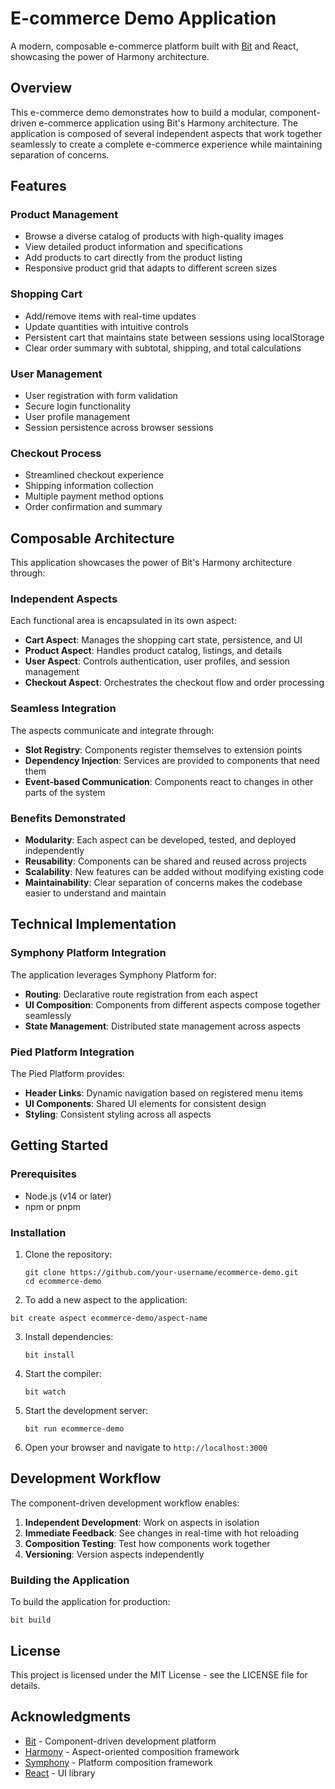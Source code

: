 # E-commerce Demo Application

A modern, composable e-commerce platform built with [Bit](https://bit.dev) and React, showcasing the power of Harmony architecture.

## Overview

This e-commerce demo demonstrates how to build a modular, component-driven e-commerce application using Bit's Harmony architecture. The application is composed of several independent aspects that work together seamlessly to create a complete e-commerce experience while maintaining separation of concerns.

## Features

### Product Management
- Browse a diverse catalog of products with high-quality images
- View detailed product information and specifications
- Add products to cart directly from the product listing
- Responsive product grid that adapts to different screen sizes

### Shopping Cart
- Add/remove items with real-time updates
- Update quantities with intuitive controls
- Persistent cart that maintains state between sessions using localStorage
- Clear order summary with subtotal, shipping, and total calculations

### User Management
- User registration with form validation
- Secure login functionality
- User profile management
- Session persistence across browser sessions

### Checkout Process
- Streamlined checkout experience
- Shipping information collection
- Multiple payment method options
- Order confirmation and summary

## Composable Architecture

This application showcases the power of Bit's Harmony architecture through:

### Independent Aspects

Each functional area is encapsulated in its own aspect:

- **Cart Aspect**: Manages the shopping cart state, persistence, and UI
- **Product Aspect**: Handles product catalog, listings, and details
- **User Aspect**: Controls authentication, user profiles, and session management
- **Checkout Aspect**: Orchestrates the checkout flow and order processing

### Seamless Integration

The aspects communicate and integrate through:

- **Slot Registry**: Components register themselves to extension points
- **Dependency Injection**: Services are provided to components that need them
- **Event-based Communication**: Components react to changes in other parts of the system

### Benefits Demonstrated

- **Modularity**: Each aspect can be developed, tested, and deployed independently
- **Reusability**: Components can be shared and reused across projects
- **Scalability**: New features can be added without modifying existing code
- **Maintainability**: Clear separation of concerns makes the codebase easier to understand and maintain

## Technical Implementation

### Symphony Platform Integration

The application leverages Symphony Platform for:

- **Routing**: Declarative route registration from each aspect
- **UI Composition**: Components from different aspects compose together seamlessly
- **State Management**: Distributed state management across aspects

### Pied Platform Integration

The Pied Platform provides:

- **Header Links**: Dynamic navigation based on registered menu items
- **UI Components**: Shared UI elements for consistent design
- **Styling**: Consistent styling across all aspects

## Getting Started

### Prerequisites

- Node.js (v14 or later)
- npm or pnpm

### Installation

1. Clone the repository:
   ```
   git clone https://github.com/your-username/ecommerce-demo.git
   cd ecommerce-demo
   ```

2. To add a new aspect to the application:

```
bit create aspect ecommerce-demo/aspect-name
```

3. Install dependencies:
   ```
   bit install
   ```

4. Start the compiler:
   ```
   bit watch
   ```

5. Start the development server:
   ```
   bit run ecommerce-demo
   ```

6. Open your browser and navigate to `http://localhost:3000`

## Development Workflow

The component-driven development workflow enables:

1. **Independent Development**: Work on aspects in isolation
2. **Immediate Feedback**: See changes in real-time with hot reloading
3. **Composition Testing**: Test how components work together
4. **Versioning**: Version aspects independently



### Building the Application

To build the application for production:

```
bit build
```

## License

This project is licensed under the MIT License - see the LICENSE file for details.

## Acknowledgments

- [Bit](https://bit.dev) - Component-driven development platform
- [Harmony](https://bit.cloud/bitdev/harmony) - Aspect-oriented composition framework
- [Symphony](https://bit.cloud/bitdev/symphony) - Platform composition framework
- [React](https://reactjs.org) - UI library
